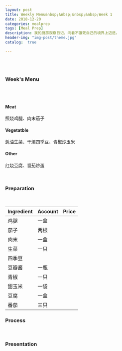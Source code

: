 ```yaml
---
layout: post
title: Weekly Menu&nbsp;&nbsp;&nbsp;&nbsp;Week 1
date: 2018-12-20
categories: mealprep
tags: [Meal Prep]
description: 我的厨房观察日记，向着不饿死自己的境界上迈进。
header-img: "img-post/theme.jpg"
catalog:  true

---
```


 <br />
 <br />
    

### Week's Menu
<br />
<br />

#### Meat
照烧鸡腿、肉末茄子
#### Vegetatble
蚝油生菜、干煸四季豆、青椒炒玉米
#### Other
红烧豆腐、番茄炒蛋


<br />

### Preparation
<br />

|Ingredient|Account|Price|
| --- | --- | --- |
|鸡腿|一盒||
|茄子|两根||
|肉末|一盒||
|生菜|一只||
|四季豆|||
|豆瓣酱|一瓶||
|青椒|一只||
|甜玉米|一袋||
|豆腐|一盒||
|番茄|三只||


### Process
<br />


### Presentation
<br />

